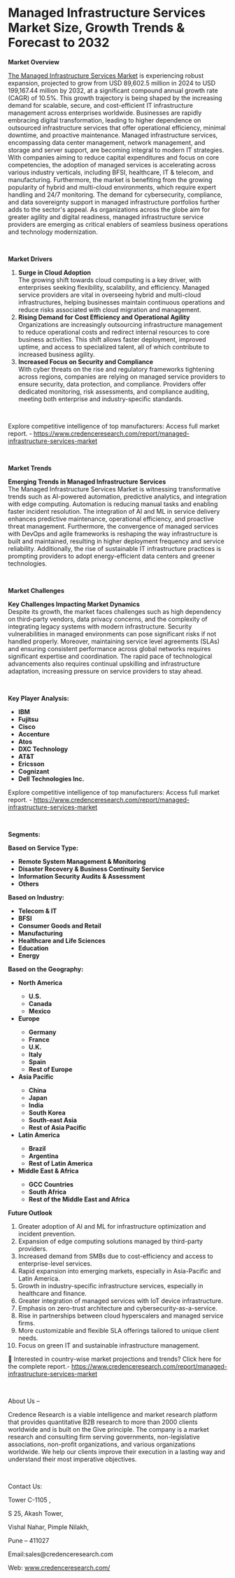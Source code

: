 # Managed Infrastructure Services Market Size, Growth Trends & Forecast to 2032


<p><strong>Market Overview</strong></p>
<p><a href="https://www.credenceresearch.com/report/managed-infrastructure-services-market">The Managed Infrastructure Services Market</a> is experiencing robust expansion, projected to grow from USD 89,602.5 million in 2024 to USD 199,167.44 million by 2032, at a significant compound annual growth rate (CAGR) of 10.5%. This growth trajectory is being shaped by the increasing demand for scalable, secure, and cost-efficient IT infrastructure management across enterprises worldwide. Businesses are rapidly embracing digital transformation, leading to higher dependence on outsourced infrastructure services that offer operational efficiency, minimal downtime, and proactive maintenance. Managed infrastructure services, encompassing data center management, network management, and storage and server support, are becoming integral to modern IT strategies. With companies aiming to reduce capital expenditures and focus on core competencies, the adoption of managed services is accelerating across various industry verticals, including BFSI, healthcare, IT &amp; telecom, and manufacturing. Furthermore, the market is benefiting from the growing popularity of hybrid and multi-cloud environments, which require expert handling and 24/7 monitoring. The demand for cybersecurity, compliance, and data sovereignty support in managed infrastructure portfolios further adds to the sector's appeal. As organizations across the globe aim for greater agility and digital readiness, managed infrastructure service providers are emerging as critical enablers of seamless business operations and technology modernization.</p>
<p><strong>&nbsp;</strong></p>
<p><strong>Market Drivers</strong></p>
<ol>
<li><strong> Surge in Cloud Adoption</strong><br /> The growing shift towards cloud computing is a key driver, with enterprises seeking flexibility, scalability, and efficiency. Managed service providers are vital in overseeing hybrid and multi-cloud infrastructures, helping businesses maintain continuous operations and reduce risks associated with cloud migration and management.</li>
<li><strong> Rising Demand for Cost Efficiency and Operational Agility</strong><br /> Organizations are increasingly outsourcing infrastructure management to reduce operational costs and redirect internal resources to core business activities. This shift allows faster deployment, improved uptime, and access to specialized talent, all of which contribute to increased business agility.</li>
<li><strong> Increased Focus on Security and Compliance</strong><br /> With cyber threats on the rise and regulatory frameworks tightening across regions, companies are relying on managed service providers to ensure security, data protection, and compliance. Providers offer dedicated monitoring, risk assessments, and compliance auditing, meeting both enterprise and industry-specific standards.</li>
</ol>
<p><strong>&nbsp;</strong></p>
<p>Explore competitive intelligence of top manufacturers: Access full market report. - <a href="https://www.credenceresearch.com/report/managed-infrastructure-services-market">https://www.credenceresearch.com/report/managed-infrastructure-services-market</a></p>
<p>&nbsp;</p>
<p><strong>Market Trends</strong></p>
<p><strong>Emerging Trends in Managed Infrastructure Services</strong><br /> The Managed Infrastructure Services Market is witnessing transformative trends such as AI-powered automation, predictive analytics, and integration with edge computing. Automation is reducing manual tasks and enabling faster incident resolution. The integration of AI and ML in service delivery enhances predictive maintenance, operational efficiency, and proactive threat management. Furthermore, the convergence of managed services with DevOps and agile frameworks is reshaping the way infrastructure is built and maintained, resulting in higher deployment frequency and service reliability. Additionally, the rise of sustainable IT infrastructure practices is prompting providers to adopt energy-efficient data centers and greener technologies.</p>
<p><strong>&nbsp;</strong></p>
<p><strong>Market Challenges</strong></p>
<p><strong>Key Challenges Impacting Market Dynamics</strong><br /> Despite its growth, the market faces challenges such as high dependency on third-party vendors, data privacy concerns, and the complexity of integrating legacy systems with modern infrastructure. Security vulnerabilities in managed environments can pose significant risks if not handled properly. Moreover, maintaining service level agreements (SLAs) and ensuring consistent performance across global networks requires significant expertise and coordination. The rapid pace of technological advancements also requires continual upskilling and infrastructure adaptation, increasing pressure on service providers to stay ahead.</p>
<p><strong>&nbsp;</strong></p>
<p><strong>Key Player Analysis:</strong></p>
<ul>
<li><strong>IBM</strong></li>
<li><strong>Fujitsu</strong></li>
<li><strong>Cisco</strong></li>
<li><strong>Accenture</strong></li>
<li><strong>Atos</strong></li>
<li><strong>DXC Technology</strong></li>
<li><strong>AT&amp;T</strong></li>
<li><strong>Ericsson</strong></li>
<li><strong>Cognizant</strong></li>
<li><strong>Dell Technologies Inc.</strong></li>
</ul>
<p>Explore competitive intelligence of top manufacturers: Access full market report. - <a href="https://www.credenceresearch.com/report/managed-infrastructure-services-market">https://www.credenceresearch.com/report/managed-infrastructure-services-market</a></p>
<p><strong>&nbsp;</strong></p>
<p><strong>Segments:</strong></p>
<p><strong>Based on Service Type:</strong></p>
<ul>
<li><strong>Remote System Management &amp; Monitoring</strong></li>
<li><strong>Disaster Recovery &amp; Business Continuity Service</strong></li>
<li><strong>Information Security Audits &amp; Assessment</strong></li>
<li><strong>Others</strong></li>
</ul>
<p><strong>Based on Industry:</strong></p>
<ul>
<li><strong>Telecom &amp; IT</strong></li>
<li><strong>BFSI</strong></li>
<li><strong>Consumer Goods and Retail</strong></li>
<li><strong>Manufacturing</strong></li>
<li><strong>Healthcare and Life Sciences</strong></li>
<li><strong>Education</strong></li>
<li><strong>Energy</strong></li>
</ul>
<p><strong>Based on the Geography:</strong></p>
<ul>
<li><strong>North America</strong></li>
<ul>
<li><strong>U.S.</strong></li>
<li><strong>Canada</strong></li>
<li><strong>Mexico</strong></li>
</ul>
<li><strong>Europe</strong></li>
<ul>
<li><strong>Germany</strong></li>
<li><strong>France</strong></li>
<li><strong>U.K.</strong></li>
<li><strong>Italy</strong></li>
<li><strong>Spain</strong></li>
<li><strong>Rest of Europe</strong></li>
</ul>
<li><strong>Asia Pacific</strong></li>
<ul>
<li><strong>China</strong></li>
<li><strong>Japan</strong></li>
<li><strong>India</strong></li>
<li><strong>South Korea</strong></li>
<li><strong>South-east Asia</strong></li>
<li><strong>Rest of Asia Pacific</strong></li>
</ul>
<li><strong>Latin America</strong></li>
<ul>
<li><strong>Brazil</strong></li>
<li><strong>Argentina</strong></li>
<li><strong>Rest of Latin America</strong></li>
</ul>
<li><strong>Middle East &amp; Africa</strong></li>
<ul>
<li><strong>GCC Countries</strong></li>
<li><strong>South Africa</strong></li>
<li><strong>Rest of the Middle East and Africa</strong></li>
</ul>
</ul>
<p><strong>Future Outlook </strong></p>
<ol>
<li>Greater adoption of AI and ML for infrastructure optimization and incident prevention.</li>
<li>Expansion of edge computing solutions managed by third-party providers.</li>
<li>Increased demand from SMBs due to cost-efficiency and access to enterprise-level services.</li>
<li>Rapid expansion into emerging markets, especially in Asia-Pacific and Latin America.</li>
<li>Growth in industry-specific infrastructure services, especially in healthcare and finance.</li>
<li>Greater integration of managed services with IoT device infrastructure.</li>
<li>Emphasis on zero-trust architecture and cybersecurity-as-a-service.</li>
<li>Rise in partnerships between cloud hyperscalers and managed service firms.</li>
<li>More customizable and flexible SLA offerings tailored to unique client needs.</li>
<li>Focus on green IT and sustainable infrastructure management.</li>
</ol>
<p>📌 Interested in country-wise market projections and trends? Click here for the complete report.- <a href="https://www.credenceresearch.com/report/managed-infrastructure-services-market">https://www.credenceresearch.com/report/managed-infrastructure-services-market</a></p>
<p>&nbsp;</p>
<p>About Us &ndash;</p>
<p>Credence Research is a viable intelligence and market research platform that provides quantitative B2B research to more than 2000 clients worldwide and is built on the Give principle. The company is a market research and consulting firm serving governments, non-legislative associations, non-profit organizations, and various organizations worldwide. We help our clients improve their execution in a lasting way and understand their most imperative objectives.</p>
<p>&nbsp;</p>
<p>Contact Us:</p>
<p>Tower C-1105 ,</p>
<p>S 25, Akash Tower,</p>
<p>Vishal Nahar, Pimple Nilakh,</p>
<p>Pune &ndash; 411027</p>
<p>Email:sales@credenceresearch.com</p>
<p>Web: <a href="http://www.credenceresearch.com/">www.credenceresearch.com/</a></p>
